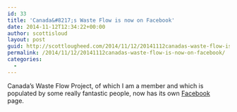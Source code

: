 ```yaml
---
id: 33
title: 'Canada&#8217;s Waste Flow is now on Facebook'
date: 2014-11-12T12:34:22+00:00
author: scottisloud
layout: post
guid: http://scottlougheed.com/2014/11/12/20141112canadas-waste-flow-is-now-on-facebook/
permalink: /2014/11/12/20141112canadas-waste-flow-is-now-on-facebook/
categories:
  - 
---
```

Canada&#8217;s Waste Flow Project, of which I am a member and which is populated by some really fantastic people, now has its own <a target="_blank" href="https://www.facebook.com/canadaswasteflow">Facebook</a> page.&nbsp;